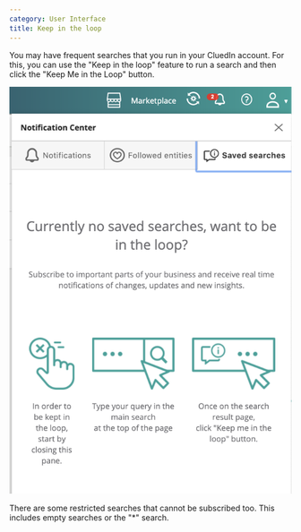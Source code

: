 ```yaml
---
category: User Interface
title: Keep in the loop
---
```


You may have frequent searches that you run in your CluedIn account. For this, you can use the "Keep in the loop" feature to run a search and then click the "Keep Me in the Loop" button. 

![Diagram](saved-searches.png)

There are some restricted searches that cannot be subscribed too. This includes empty searches or the "*" search.